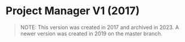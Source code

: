 # Project Manager V1 (2017)

> NOTE: This version was created in 2017 and archived in 2023. A newer version was created in 2019 on the master branch.
